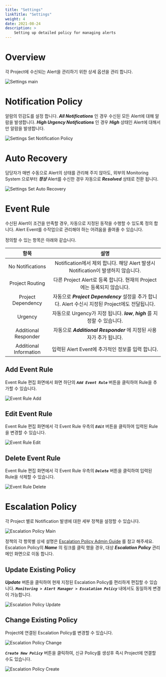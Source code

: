 ```yaml
---
title: "Settings"
linkTitle: "Settings"
weight: 4
date: 2021-08-24
description: >
    Setting up detailed policy for managing alerts
---
```


# Overview
각 Project에 수신되는 Alert을 관리하기 위한 상세 옵션을 관리 합니다. 

![Settings main]()


# Notification Policy
알람의 민감도를 설정 합니다. _**All Notifications**_ 인 경우 수신된 모든 Alert에 대해 알람을 발생합니다. 
_**High Urgency Notifications**_ 인 경우 _**High**_ 상태인 Alert에 대해서만 알람을 발생합니다.

![Settings Set Notification Policy]()


# Auto Recovery
담당자가 매번 수동으로 Alert의 상태를 관리해 주지 않아도, 외부의 Monitoring System 으로부터 _**정상**_ Alert를 수신한 경우 
자동으로 _**Resolved**_ 상태로 전환 됩니다. 

![Settings Set Auto Recovery]()


# Event Rule
수신된 Alert이 조건을 만족할 경우, 자동으로 지정된 동작을 수행할 수 있도록 정의 합니다.
Alert Event를 수작업으로 관리해야 하는 어려움을 줄여줄 수 있습니다. 

정의할 수 있는 항목은 아래와 같습니다. 

|항목|설명|
|:--:|:--:|
|No Notifications|Notification에서 제외 합니다. 해당 Alert 발생시 Notification이 발생하지 않습니다.|
|Project Routing|다른 Project Alert로 등록 합니다. 현재의 Project에는 등록되지 않습니다.|
|Project Dependency|자동으로 _**Project Dependency**_ 설정을 추가 합니다. Alert 수신시 지정된 Project에도 전달됩니다.|
|Urgency|자동으로 Urgency가 지정 됩니다. _**low**_, _**high**_ 를 지정할 수 있습니다.|
|Additional Responder|자동으로 _**Additional Responder**_ 에 지정된 사용자가 추가 됩니다.|
|Additional Information|입력된 Alert Event에 추가적인 정보를 입력 합니다. |


## Add Event Rule
Event Rule 편집 화면에서 화면 하단의 _**`Add Event Rule`**_ 버튼을 클릭하여 Rule을 추가할 수 있습니다. 

![Event Rule Add]()


## Edit Event Rule
Event Rule 편집 화면에서 각 Event Rule 우측의 _**`Edit`**_ 버튼을 클릭하여 입력된 Rule을 변경할 수 있습니다.

![Event Rule Edit]()


## Delete Event Rule
Event Rule 편집 화면에서 각 Event Rule 우측의 _**`Delete`**_ 버튼을 클릭하여 입력된 Rule을 삭제할 수 있습니다.

![Event Rule Delete]()


# Escalation Policy
각 Project 별로 Notification 발생에 대한 세부 정책을 설정할 수 있습니다.

![Escalation Policy Main]()

정책의 각 항목별 상세 설명은 [Escalation Policy Admin Guide](/ko/docs/guides/admin_guide/monitoring/alert_manager/escalation-policy/#create-escalation-policy) 를 참고 해주세요.
Escalation Policy의 _**Name**_ 의 링크를 클릭 했을 경우, 대상 _**Escalation Policy**_ 관리 메인 화면으로 이동 합니다. 
 
## Update Existing Policy
_**Update**_ 버튼을 클릭하여 현재 지정된 Escalation Policy를 편리하게 편집할 수 있습니다.
_**`Monitoring > Alert Manager > Escalation Policy`**_ 내에서도 동일하게 변경이 가능합니다.

![Escalation Policy Update]()

## Change Existing Policy
Project에 연결된 Escalation Policy를 변경할 수 있습니다. 
 
![Escalation Policy Change]()

_**`Create New Policy`**_ 버튼을 클릭하여, 신규 Policy를 생성후 즉시 Project에 연결할 수도 있습니다.

![Escalation Policy Create]()

